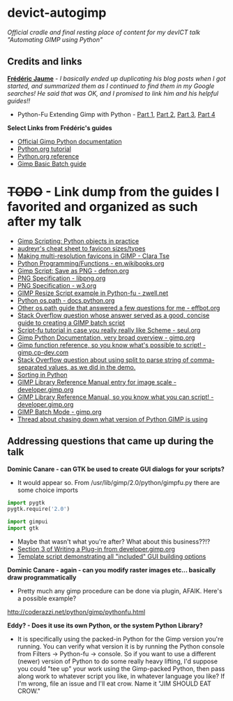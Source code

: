 # devict-autogimp

*Official cradle and final resting place of content for my devICT talk "Automating GIMP using Python"*

## Credits and links
**[Frédéric Jaume](http://www.exp-media.com/)** - *I basically ended up duplicating his blog posts when I got started, and summarized them as I continued to find them in my Google searches!  He said that was OK, and I promised to link him and his helpful guides!!*
 * Python-Fu Extending Gimp with Python - [Part 1](http://www.exp-media.com/content/extending-gimp-python-python-fu-plugins-part-1), [Part 2](http://www.exp-media.com/content/extending-gimp-python-python-fu-plugins-part-2), [Part 3](http://www.exp-media.com/content/extending-gimp-python-python-fu-plugins-part-3), [Part 4](http://www.exp-media.com/content/extending-gimp-python-python-fu-plugins-part-4)

**Select Links from Frédéric's guides**

* [Official Gimp Python documentation](http://www.gimp.org/docs/python/index.html)
* [Python.org tutorial](http://docs.python.org/tutorial/index.html)
* [Python.org reference](http://docs.python.org/reference/index.html)
* [Gimp Basic Batch guide](http://www.gimp.org/tutorials/Basic_Batch/)


# ~~TODO~~ - Link dump from the guides I favorited and organized as such after my talk

* [Gimp Scripting: Python objects in practice](http://gimpbook.com/scripting/slides30/pyobjectcode.html)
* [audreyr's cheat sheet to favicon sizes/types](https://github.com/audreyr/favicon-cheat-sheet)
* [Making multi-resolution favicons in GIMP - Clara Tse](http://kirinyan.net/making-multi-resolution-favicons-in-gimp/)
* [Python Programming/Functions - en.wikibooks.org](http://en.wikibooks.org/wiki/Python_Programming/Functions)
* [Gimp Script: Save as PNG - defron.org](http://blog.defron.org/2013/01/gimp-script-save-as-png.html)
* [PNG Specification - libpng.org](http://www.libpng.org/pub/png/spec/iso/)
* [PNG Specification - w3.org](http://www.w3.org/TR/PNG-Chunks.html)
* [GIMP Resize Script example in Python-fu - zwell.net](http://zwell.net/content/pygimp.html)
* [Python os.path - docs.python.org](https://docs.python.org/2/library/os.path.html)
* [Other os.path guide that answered a few questions for me - effbot.org](http://effbot.org/librarybook/os-path.htm)
* [Stack Overflow question whose answer served as a good, concise guide to creating a GIMP batch script](https://stackoverflow.com/questions/12662676/writing-a-gimp-python-script/12663785#12663785)
* [Script-fu tutorial in case you really really like Scheme - seul.org](http://www.seul.org/~grumbel/gimp/script-fu/script-fu-tut.html)
* [Gimp Python Documentation, very broad overview - gimp.org](http://www.gimp.org/docs/python/)
* [Gimp function reference, so you know what's possible to script! - gimp.cp-dev.com](http://gimp.cp-dev.com/manual/gimp-function-reference.html)
* [Stack Overflow question about using split to parse string of comma-separated values, as we did in the demo.](http://stackoverflow.com/questions/3477502/pythonic-method-to-parse-a-string-of-comma-separated-integers-into-a-list-of-i)
* [Sorting in Python](https://wiki.python.org/moin/HowTo/Sorting)
* [GIMP Library Reference Manual entry for image scale - developer.gimp.org](http://developer.gimp.org/api/2.0/libgimp/libgimp-gimpimage.html#gimp-image-scale)
* [GIMP Library Reference Manual, so you know what you can script! - developer.gimp.org](http://developer.gimp.org/api/2.0/libgimp/index.html)
* [GIMP Batch Mode - gimp.org](http://www.gimp.org/tutorials/Basic_Batch/)
* [Thread about chasing down what version of Python GIMP is using](http://gimpforums.com/thread-python-fu-no-show-mac)

## Addressing questions that came up during the talk

**Dominic Canare - can GTK be used to create GUI dialogs for your scripts?**

*    It would appear so.  From /usr/lib/gimp/2.0/python/gimpfu.py there are some choice imports
```python
import pygtk
pygtk.require('2.0')

import gimpui
import gtk
```
*    Maybe that wasn't what you're after?  What about this business??!?
   * [Section 3 of Writing a Plug-in from developer.gimp.org](http://developer.gimp.org/writing-a-plug-in/3/)
   * [Template script demonstrating all "included" GUI building options](http://gimpbook.com/scripting/gimp-script-templates/pyui.py)

**Dominic Canare - again - can you modify raster images etc... basically draw programmatically**

*    Pretty much any gimp procedure can be done via plugin, AFAIK.  Here's a possible example?

http://coderazzi.net/python/gimp/pythonfu.html

**Eddy? - Does it use its own Python, or the system Python Library?**

*    It is specifically using the packed-in Python for the Gimp version you're running.  You can verify what version it is by running the Python console from Filters -> Python-fu -> console.  So if you want to use a different (newer) version of Python to do some really heavy lifting, I'd suppose you could "tee up" your work using the Gimp-packed Python, then pass along work to whatever script you like, in whatever language you like?  If I'm wrong, file an issue and I'll eat crow.  Name it "JIM SHOULD EAT CROW."
